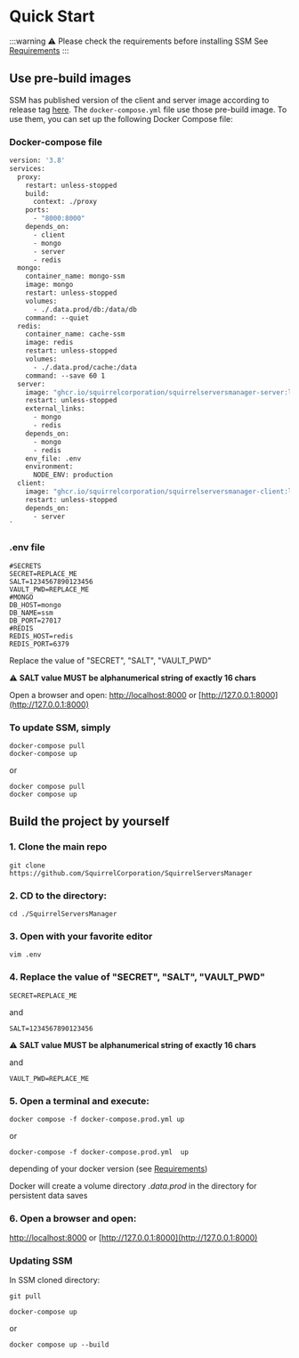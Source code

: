 # Quick Start

:::warning ⚠️ Please check the requirements before installing SSM
See [Requirements](/docs/requirements)
:::

## Use pre-build images

SSM has published version of the client and server image according to release tag [here](https://github.com/orgs/SquirrelCorporation/packages?repo_name=SquirrelServersManager).
The `docker-compose.yml` file use those pre-build image. To use them, you can set up the following Docker Compose file:
### Docker-compose file
```dockerfile
version: '3.8'
services:
  proxy:
    restart: unless-stopped
    build:
      context: ./proxy
    ports:
      - "8000:8000"
    depends_on:
      - client
      - mongo
      - server
      - redis
  mongo:
    container_name: mongo-ssm
    image: mongo
    restart: unless-stopped
    volumes:
      - ./.data.prod/db:/data/db
    command: --quiet
  redis:
    container_name: cache-ssm
    image: redis
    restart: unless-stopped
    volumes:
      - ./.data.prod/cache:/data
    command: --save 60 1
  server:
    image: "ghcr.io/squirrelcorporation/squirrelserversmanager-server:latest"
    restart: unless-stopped
    external_links:
      - mongo
      - redis
    depends_on:
      - mongo
      - redis
    env_file: .env
    environment:
      NODE_ENV: production
  client:
    image: "ghcr.io/squirrelcorporation/squirrelserversmanager-client:latest"
    restart: unless-stopped
    depends_on:
      - server
`
```

### .env file
```
#SECRETS
SECRET=REPLACE_ME
SALT=1234567890123456
VAULT_PWD=REPLACE_ME
#MONGO
DB_HOST=mongo
DB_NAME=ssm
DB_PORT=27017
#REDIS
REDIS_HOST=redis
REDIS_PORT=6379
```
Replace the value of "SECRET", "SALT", "VAULT_PWD"

⚠ **SALT value MUST be alphanumerical string of exactly 16 chars**

Open a browser and open:
[http://localhost:8000](http://localhost:8000) or [http://127.0.0.1:8000](http://127.0.0.1:8000)

### To update SSM, simply
```shell
docker-compose pull
docker-compose up
```
or
```shell
docker compose pull
docker compose up
```
## Build the project by yourself

### 1. Clone the main repo
```shell
git clone https://github.com/SquirrelCorporation/SquirrelServersManager
```
### 2. CD to the directory:
```shell
cd ./SquirrelServersManager
```
### 3. Open with your favorite editor
```shell
vim .env
```
### 4. Replace the value of "SECRET", "SALT", "VAULT_PWD"
```
SECRET=REPLACE_ME
```
and
```
SALT=1234567890123456
```
⚠ **SALT value MUST be alphanumerical string of exactly 16 chars**

and
```
VAULT_PWD=REPLACE_ME
```

### 5. Open a terminal and execute:
```shell
docker compose -f docker-compose.prod.yml up
```
or
```shell
docker-compose -f docker-compose.prod.yml  up
```
depending of your docker version (see [Requirements](/docs/requirements))

Docker will create a volume directory *.data.prod* in the directory for persistent data saves

### 6. Open a browser and open:

[http://localhost:8000](http://localhost:8000) or [http://127.0.0.1:8000](http://127.0.0.1:8000)

### Updating SSM

In SSM cloned directory:

```shell
git pull
```

```shell
docker-compose up
```

or

```shell
docker compose up --build
```
